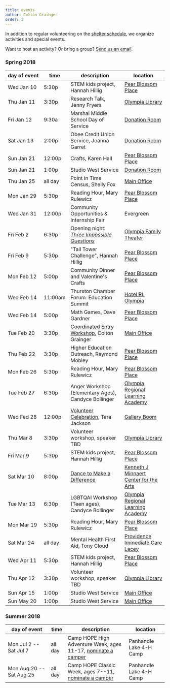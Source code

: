 ```yaml
---
title: events 
author: Colton Grainger
order: 2 
---
```


In addition to regular volunteering on the [shelter schedule](https://www.volgistics.com/ex/portal.dll/?from=189830), we organize activities and special events. 

Want to host an activity? Or bring a group? [Send us an email](mailto:coltong@fscss.org).  

### Spring 2018

day&nbsp;of&nbsp;event | time | description | location
--- | --- | --- | ---
Wed Jan 10 | 5:30p | STEM kids project, Hannah Hillig | [Pear Blossom Place][pbp]
Thu Jan 11 | 3:30p | Research Talk, Jenny Fryers | [Olympia Library][lib]
Fri Jan 12 | 9:30a | Marshal Middle School Day of Service | [Donation Room][fsc]
Sat Jan 13 | 2:00p | Obee Credit Union Service, Joanna Garret | [Donation Room][fsc]
Sun Jan 21 | 12:00p | Crafts, Karen Hall | [Pear Blossom Place][pbp]
Sun Jan 21 | 1:00p | Studio West Service | [Donation Room][fsc]
Thu Jan 25 | all day | Point in Time Census, Shelly Fox | [Main Office][fsc]
Mon Jan 29 | 5:30p | Reading Hour, Mary Rulewicz | [Pear Blossom Place][pbp]
Wed Jan 31 | 12:00p | Community Opportunities & Internship Fair | Evergreen
Fri Feb 2  | 6:30p | Opening night: *[Three Impossible Questions](http://olyft.org/3-impossible-questions/)* | [Olympia Family Theater][olf]
Fri Feb 9  | 5:30p | "Tall Tower Challenge", Hannah Hillig | [Pear Blossom Place][pbp]
Mon Feb 12 | 5:00p | Community Dinner and Valentine's Crafts | [Pear Blossom Place][pbp]
Wed Feb 14 | 11:00am | Thurston Chamber Forum: Education Summit | [Hotel RL Olympia][rl]
Wed Feb 14 | 5:00p | Math Games, Dave Gardner | [Pear Blossom Place][pbp]
Tue Feb 20 | 3:30p | [Coordinated Entry Workshop](https://docs.google.com/forms/d/e/1FAIpQLSfZrc6uvmrnuk4LXm3L0TwSOdrxjg_-hgh8Ok3dUjCvITgeGw/viewform?usp=sf_link), Colton Grainger | [Main Office][fsc]
Thu Feb 22 | 3:30p | Higher Education Outreach, Raymond Mobley | [Pear Blossom Place][pbp]
Mon Feb 26 | 5:30p | Reading Hour, Mary Rulewicz | [Pear Blossom Place][pbp]
Tue Feb 27 | 6:30p | Anger Workshop (Elementary Ages), Candyce Bollinger | [Olympia Regional Learning Academy][orla]
Wed Fed 28 | 12:00p | [Volunteer Celebration](https://docs.google.com/forms/d/e/1FAIpQLSd9Pg9v_pk9PlLQ9uBLUNG48cKOjm0bKwLHf3F0lpRVaxE18A/viewform?usp=sf_link), Tara Jackson | [Gallery Boom][boom]
Thu Mar 8  | 3:30p | Volunteer workshop, speaker TBD | [Olympia Library][lib] 
Fri Mar 9  | 5:30p | STEM kids project, Hannah Hillig | [Pear Blossom Place][pbp]
Sat Mar 10 | 8:00p | [Dance to Make a Difference](http://www.studiowestdanceacademy.com/Home/Performances/DancetoMakeaDifference.aspx) | [Kenneth J Minnaert Center for the Arts](https://www.google.com/maps/place/Kenneth+J.+Minnaert+Center+for+the+Arts/@47.0245027,-122.9297411,15z/data=!4m5!3m4!1s0x0:0x4fe24c9bb51f79ab!8m2!3d47.0245027!4d-122.9297411?sa=X&ved=0ahUKEwj9scuRzpnZAhUC6mMKHVMOAtEQ_BIIcjAK)
Tue Mar 13 | 6:30p | LGBTQAI Workshop (Teen ages), Candyce Bollinger | [Olympia Regional Learning Academy][orla]
Mon Mar 19 | 5:30p | Reading Hour, Mary Rulewicz | [Pear Blossom Place][pbp] 
Sat Mar 24 | all day | Mental Health First Aid, Tony Cloud | [Providence Immediate Care Lacey][prov]
Wed Apr 11 | 5:30p | STEM kids project, Hannah Hillig | [Pear Blossom Place][pbp]
Thu Apr 12 | 3:30p | Volunteer workshop, speaker TBD | [Olympia Library][lib] 
Sun Apr 15 | 1:00p | Studio West Service | [Main Office][fsc]
Sun May 20 | 1:00p | Studio West Service | [Main Office][fsc]

### Summer 2018

day&nbsp;of&nbsp;event | time | description | location
--- | --- | --- | ---
Mon Jul 2 -- Sat Jul 7 | all day | Camp HOPE High Adventure Week,  ages 11-17, [nominate a camper](https://docs.google.com/forms/d/e/1FAIpQLSePRAvyKdw3L1SFhbQGdpqhkuzhbik5E5yMBwgjv6zIyu5U0w/viewform) | Panhandle Lake 4-H Camp
Mon Aug 20 -- Sat Aug 25 | all day | Camp HOPE Classic Week,  ages 7--11, [nominate a camper](https://docs.google.com/forms/d/e/1FAIpQLSePRAvyKdw3L1SFhbQGdpqhkuzhbik5E5yMBwgjv6zIyu5U0w/viewform) | Panhandle Lake 4-H Camp

[pbp]: https://www.google.com/maps/place/Pear+Blossom+Place/@47.0423792,-122.8932699,17z/data=!3m1!4b1!4m5!3m4!1s0x549174e1d548747f:0x4e89b380a6ff5f9e!8m2!3d47.0423792!4d-122.8910812
[fsc]: https://www.google.com/maps/place/Family+Support+Center/@47.0459107,-122.9042318,17z/data=!3m1!4b1!4m5!3m4!1s0x5491751bc115f4a1:0xa72d6746d527f48e!8m2!3d47.0459107!4d-122.9020431
[lib]: https://www.google.com/maps/place/Olympia+Timberland+Library/@47.0412387,-122.9002976,17z/data=!3m1!4b1!4m5!3m4!1s0x5491751d90a12da9:0x8a9f18ea3ed43d65!8m2!3d47.0412387!4d-122.8981089
[orla]: https://www.google.com/maps/place/Olympia+Regional+Learning+Academy/@47.0371244,-122.8701067,17z/data=!3m1!4b1!4m5!3m4!1s0x0:0x1b81b1e5ac518517!8m2!3d47.0371244!4d-122.867918
[prov]: https://www.google.com/maps/place/Providence+Immediate+Care+Lacey/@47.0042043,-122.8241121,17z/data=!3m1!4b1!4m5!3m4!1s0x0:0xc227b5a1b7897759!8m2!3d47.0042043!4d-122.8219234
[olf]: https://www.google.com/maps/place/Olympia+Family+Theater/@47.0455796,-122.8949079,15z/data=!4m5!3m4!1s0x0:0xf516848f82fe4804!8m2!3d47.0455796!4d-122.8949079?sa=X&ved=0ahUKEwjZp-fVqOrYAhVX6mMKHecpBCAQ_BIIfDAN
[rl]: https://www.google.com/maps/place/Hotel+RL+Olympia+by+Red+Lion/@47.0275609,-122.9150658,17z/data=!3m1!4b1!4m5!3m4!1s0x54917456da117c1d:0xa6dfdaf9bc0519a!8m2!3d47.0275609!4d-122.9128718
[boom]: https://www.google.com/maps/place/Gallery+Boom/@47.0438683,-122.8977474,15z/data=!4m5!3m4!1s0x0:0x581b05a97efcc4b2!8m2!3d47.0438683!4d-122.8977474?sa=X&ved=0ahUKEwjc9KnrqZnZAhVY1GMKHV_4DHkQ_BIIhQEwDw
